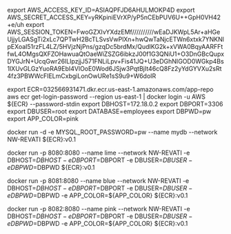 export AWS_ACCESS_KEY_ID=ASIAQPFJD6AHULMOKP4D
export AWS_SECRET_ACCESS_KEY=yRKpiniEVrXP/yP5nCEbPUV6U++GpH0VH42+e/uh
export AWS_SESSION_TOKEN=FwoGZXIvYXdzEMf//////////wEaDJKWpL5Ar+aHGeUjjyLGASgTi2xLc7QPTwH2BcTLSvsVwPlXn+hwQwTaNjcETWn6xtxk7YNKNlpEXoaI51rzFL4LZ/5HVjzNjPns/gzqDc5brdMx/QudIKG2k+xVWA0BqyAARFFtfwL4OMgsQXFZOHawuaQtOaeWiZSZG6ibkzJ00f1G3QNiU1+O3DnGBcQupxDYGJrN+UcqGwr26lLIpzjjJ571FNLiLpv+Fis41JQ+U3eDGhNIGOD0WGkp4Bs1lXUvGLGzYuoRA9EbI4VlOoE0Wod6JSjw3PqtBjIt46cQ8Fz2yYdGYVXu2sRt4fz3PBWWcFIELmCxbgiLonOwURe1sS9u9+W6doIR

export ECR=032566931471.dkr.ecr.us-east-1.amazonaws.com/app-repo
aws ecr get-login-password --region us-east-1 | docker login -u AWS ${ECR} --password-stdin
export DBHOST=172.18.0.2
export DBPORT=3306
export DBUSER=root
export DATABASE=employees
export DBPWD=pw
export APP_COLOR=pink

docker run -d -e MYSQL_ROOT_PASSWORD=pw --name mydb --network NW-REVATI ${ECR}:v0.1

docker run -p 8080:8080 --name lime --network NW-REVATI -e DBHOST=$DBHOST -e DBPORT=$DBPORT -e  DBUSER=$DBUSER -e DBPWD=$DBPWD ${ECR}:v0.1

docker run -p 8081:8080 --name blue --network NW-REVATI -e DBHOST=$DBHOST -e DBPORT=$DBPORT -e  DBUSER=$DBUSER -e DBPWD=$DBPWD -e APP_COLOR=${APP_COLOR} ${ECR}:v0.1

docker run -p 8082:8080  --name pink --network NW-REVATI -e DBHOST=$DBHOST -e DBPORT=$DBPORT -e  DBUSER=$DBUSER -e DBPWD=$DBPWD -e APP_COLOR=${APP_COLOR} ${ECR}:v0.1
